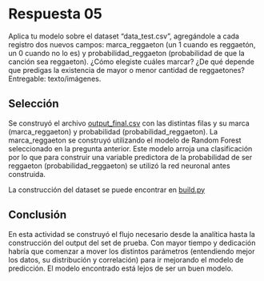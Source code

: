 # Respuesta 05

Aplica tu modelo sobre el dataset “data_test.csv”, agregándole a cada registro dos nuevos
campos: marca_reggaeton (un 1 cuando es reggaetón, un 0 cuando no lo es) y
probabilidad_reggaeton (probabilidad de que la canción sea reggaeton). ¿Cómo elegiste
cuáles marcar? ¿De qué depende que predigas la existencia de mayor o menor cantidad de
reggaetones? Entregable: texto/imágenes.

## Selección

Se construyó el archivo [output_final.csv](https://github.com/felipeares/spike_challenge/tree/master/answer_05/output_final.csv) con las distintas filas y su marca (marca_reggaeton) y probabilidad (probabilidad_reggaeton). La marca_reggaeton se construyó utilizando el modelo de Random Forest seleccionado en la pregunta anterior. Este modelo arroja una clasificación por lo que para construir una variable predictora de la probabilidad de ser reggaeton (probabilidad_reggaeton) se utilizó la red neuronal antes construida.

La construcción del dataset se puede encontrar en [build.py](https://github.com/felipeares/spike_challenge/tree/master/answer_05/build.py)

## Conclusión

En esta actividad se construyó el flujo necesario desde la analítica hasta la construcción del output del set de prueba. Con mayor tiempo y dedicación habría que comenzar a mover los distintos parámetros (entendiendo mejor los datos, su distribución y correlación) para ir mejorando el modelo de predicción. El modelo encontrado está lejos de ser un buen modelo.
